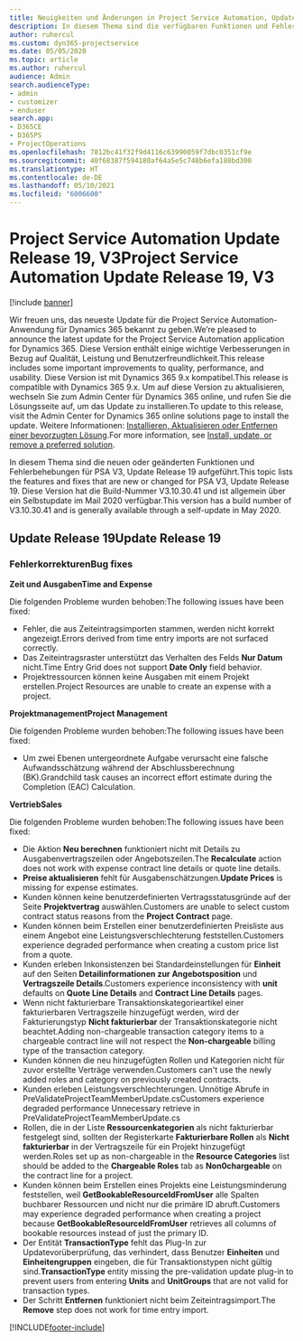```yaml
---
title: Neuigkeiten und Änderungen in Project Service Automation, Update Release 19, V3
description: In diesem Thema sind die verfügbaren Funktionen und Fehlerbehebungen für Project Service Automation Update Release 19, V3 aufgeführt.
author: ruhercul
ms.custom: dyn365-projectservice
ms.date: 05/05/2020
ms.topic: article
ms.author: ruhercul
audience: Admin
search.audienceType:
- admin
- customizer
- enduser
search.app:
- D365CE
- D365PS
- ProjectOperations
ms.openlocfilehash: 7812bc41f32f9d4116c63990059f7dbc0351cf9e
ms.sourcegitcommit: 40f68387f594180af64a5e5c748b6efa188bd300
ms.translationtype: HT
ms.contentlocale: de-DE
ms.lasthandoff: 05/10/2021
ms.locfileid: "6006600"
---
```

# <a name="project-service-automation-update-release-19-v3"></a><span data-ttu-id="c67ca-103">Project Service Automation Update Release 19, V3</span><span class="sxs-lookup"><span data-stu-id="c67ca-103">Project Service Automation Update Release 19, V3</span></span>

[!include [banner](../includes/psa-now-project-operations.md)]

<span data-ttu-id="c67ca-104">Wir freuen uns, das neueste Update für die Project Service Automation-Anwendung für Dynamics 365 bekannt zu geben.</span><span class="sxs-lookup"><span data-stu-id="c67ca-104">We’re pleased to announce the latest update for the Project Service Automation application for Dynamics 365.</span></span> <span data-ttu-id="c67ca-105">Diese Version enthält einige wichtige Verbesserungen in Bezug auf Qualität, Leistung und Benutzerfreundlichkeit.</span><span class="sxs-lookup"><span data-stu-id="c67ca-105">This release includes some important improvements to quality, performance, and usability.</span></span> <span data-ttu-id="c67ca-106">Diese Version ist mit Dynamics 365 9.x kompatibel.</span><span class="sxs-lookup"><span data-stu-id="c67ca-106">This release is compatible with Dynamics 365 9.x.</span></span> <span data-ttu-id="c67ca-107">Um auf diese Version zu aktualisieren, wechseln Sie zum Admin Center für Dynamics 365 online, und rufen Sie die Lösungsseite auf, um das Update zu installieren.</span><span class="sxs-lookup"><span data-stu-id="c67ca-107">To update to this release, visit the Admin Center for Dynamics 365 online solutions page to install the update.</span></span> <span data-ttu-id="c67ca-108">Weitere Informationen: [Installieren, Aktualisieren oder Entfernen einer bevorzugten Lösung](/power-platform/admin/install-remove-preferred-solution).</span><span class="sxs-lookup"><span data-stu-id="c67ca-108">For more information, see [Install, update, or remove a preferred solution](/power-platform/admin/install-remove-preferred-solution).</span></span>

<span data-ttu-id="c67ca-109">In diesem Thema sind die neuen oder geänderten Funktionen und Fehlerbehebungen für PSA V3, Update Release 19 aufgeführt.</span><span class="sxs-lookup"><span data-stu-id="c67ca-109">This topic lists the features and fixes that are new or changed for PSA V3, Update Release 19.</span></span> <span data-ttu-id="c67ca-110">Diese Version hat die Build-Nummer V3.10.30.41 und ist allgemein über ein Selbstupdate im Mail 2020 verfügbar.</span><span class="sxs-lookup"><span data-stu-id="c67ca-110">This version has a build number of V3.10.30.41 and is generally available through a self-update in May 2020.</span></span>

## <a name="update-release-19"></a><span data-ttu-id="c67ca-111">Update Release 19</span><span class="sxs-lookup"><span data-stu-id="c67ca-111">Update Release 19</span></span>

### <a name="bug-fixes"></a><span data-ttu-id="c67ca-112">Fehlerkorrekturen</span><span class="sxs-lookup"><span data-stu-id="c67ca-112">Bug fixes</span></span>

<span data-ttu-id="c67ca-113">**Zeit und Ausgaben**</span><span class="sxs-lookup"><span data-stu-id="c67ca-113">**Time and Expense**</span></span>

<span data-ttu-id="c67ca-114">Die folgenden Probleme wurden behoben:</span><span class="sxs-lookup"><span data-stu-id="c67ca-114">The following issues have been fixed:</span></span> 

- <span data-ttu-id="c67ca-115">Fehler, die aus Zeiteintragsimporten stammen, werden nicht korrekt angezeigt.</span><span class="sxs-lookup"><span data-stu-id="c67ca-115">Errors derived from time entry imports are not surfaced correctly.</span></span>
- <span data-ttu-id="c67ca-116">Das Zeiteintragsraster unterstützt das Verhalten des Felds **Nur Datum** nicht.</span><span class="sxs-lookup"><span data-stu-id="c67ca-116">Time Entry Grid does not support **Date Only** field behavior.</span></span>
- <span data-ttu-id="c67ca-117">Projektressourcen können keine Ausgaben mit einem Projekt erstellen.</span><span class="sxs-lookup"><span data-stu-id="c67ca-117">Project Resources are unable to create an expense with a project.</span></span>

<span data-ttu-id="c67ca-118">**Projektmanagement**</span><span class="sxs-lookup"><span data-stu-id="c67ca-118">**Project Management**</span></span>

<span data-ttu-id="c67ca-119">Die folgenden Probleme wurden behoben:</span><span class="sxs-lookup"><span data-stu-id="c67ca-119">The following issues have been fixed:</span></span> 

-  <span data-ttu-id="c67ca-120">Um zwei Ebenen untergeordnete Aufgabe verursacht eine falsche Aufwandsschätzung während der Abschlussberechnung (BK).</span><span class="sxs-lookup"><span data-stu-id="c67ca-120">Grandchild task causes an incorrect effort estimate during the Completion (EAC) Calculation.</span></span>

<span data-ttu-id="c67ca-121">**Vertrieb**</span><span class="sxs-lookup"><span data-stu-id="c67ca-121">**Sales**</span></span>

<span data-ttu-id="c67ca-122">Die folgenden Probleme wurden behoben:</span><span class="sxs-lookup"><span data-stu-id="c67ca-122">The following issues have been fixed:</span></span> 

- <span data-ttu-id="c67ca-123">Die Aktion **Neu berechnen** funktioniert nicht mit Details zu Ausgabenvertragszeilen oder Angebotszeilen.</span><span class="sxs-lookup"><span data-stu-id="c67ca-123">The **Recalculate** action does not work with expense contract line details or quote line details.</span></span>
- <span data-ttu-id="c67ca-124">**Preise aktualisieren** fehlt für Ausgabenschätzungen.</span><span class="sxs-lookup"><span data-stu-id="c67ca-124">**Update Prices** is missing for expense estimates.</span></span>
-  <span data-ttu-id="c67ca-125">Kunden können keine benutzerdefinierten Vertragsstatusgründe auf der Seite **Projektvertrag** auswählen.</span><span class="sxs-lookup"><span data-stu-id="c67ca-125">Customers are unable to select custom contract status reasons from the **Project Contract** page.</span></span>
- <span data-ttu-id="c67ca-126">Kunden können beim Erstellen einer benutzerdefinierten Preisliste aus einem Angebot eine Leistungsverschlechterung feststellen.</span><span class="sxs-lookup"><span data-stu-id="c67ca-126">Customers experience degraded performance when creating a custom price list from a quote.</span></span>
- <span data-ttu-id="c67ca-127">Kunden erleben Inkonsistenzen bei Standardeinstellungen für **Einheit** auf den Seiten **Detailinformationen zur Angebotsposition** und **Vertragszeile Details**.</span><span class="sxs-lookup"><span data-stu-id="c67ca-127">Customers experience inconsistency with **unit** defaults on **Quote Line Details** and **Contract Line Details** pages.</span></span>
- <span data-ttu-id="c67ca-128">Wenn nicht fakturierbare Transaktionskategorieartikel einer fakturierbaren Vertragszeile hinzugefügt werden, wird der Fakturierungstyp **Nicht fakturierbar** der Transaktionskategorie nicht beachtet.</span><span class="sxs-lookup"><span data-stu-id="c67ca-128">Adding non-chargeable transaction category items to a chargeable contract line will not respect the **Non-chargeable** billing type of the transaction category.</span></span>
- <span data-ttu-id="c67ca-129">Kunden können die neu hinzugefügten Rollen und Kategorien nicht für zuvor erstellte Verträge verwenden.</span><span class="sxs-lookup"><span data-stu-id="c67ca-129">Customers can't use the newly added roles and category on previously created contracts.</span></span>
- <span data-ttu-id="c67ca-130">Kunden erleben Leistungsverschlechterungen. Unnötige Abrufe in PreValidateProjectTeamMemberUpdate.cs</span><span class="sxs-lookup"><span data-stu-id="c67ca-130">Customers experience degraded performance Unnecessary retrieve in PreValidateProjectTeamMemberUpdate.cs</span></span>
- <span data-ttu-id="c67ca-131">Rollen, die in der Liste **Ressourcenkategorien** als nicht fakturierbar festgelegt sind, sollten der Registerkarte **Fakturierbare Rollen** als **Nicht fakturierbar** in der Vertragszeile für ein Projekt hinzugefügt werden.</span><span class="sxs-lookup"><span data-stu-id="c67ca-131">Roles set up as non-chargeable in the **Resource Categories** list should be added to the **Chargeable Roles** tab as **Non0chargeable** on the contract line for a project.</span></span>
- <span data-ttu-id="c67ca-132">Kunden können beim Erstellen eines Projekts eine Leistungsminderung feststellen, weil **GetBookableResourceIdFromUser** alle Spalten buchbarer Ressourcen und nicht nur die primäre ID abruft.</span><span class="sxs-lookup"><span data-stu-id="c67ca-132">Customers may experience degraded performance when creating a project because **GetBookableResourceIdFromUser** retrieves all columns of bookable resources instead of just the primary ID.</span></span>
- <span data-ttu-id="c67ca-133">Der Entität **TransactionType** fehlt das Plug-In zur Updatevorüberprüfung, das verhindert, dass Benutzer **Einheiten** und **Einheitengruppen** eingeben, die für Transaktionstypen nicht gültig sind.</span><span class="sxs-lookup"><span data-stu-id="c67ca-133">**TransactionType** entity missing the pre-validation update plug-in to prevent users from entering **Units** and **UnitGroups** that are not valid for transaction types.</span></span>
- <span data-ttu-id="c67ca-134">Der Schritt **Entfernen** funktioniert nicht beim Zeiteintragsimport.</span><span class="sxs-lookup"><span data-stu-id="c67ca-134">The **Remove** step does not work for time entry import.</span></span>


[!INCLUDE[footer-include](../includes/footer-banner.md)]